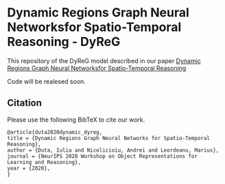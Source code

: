 # Dynamic Regions Graph Neural Networksfor Spatio-Temporal Reasoning - DyReG

This repository of the DyReG model described in our paper [Dynamic Regions Graph Neural Networksfor Spatio-Temporal Reasoning](https://arxiv.org/abs/2009.08427)

Code will be realesed soon.

## Citation
Please use the following BibTeX to cite our work.
```
@article{duta2020dynamic_dyreg,
title = {Dynamic Regions Graph Neural Networks for Spatio-Temporal Reasoning},
author = {Duta, Iulia and Nicolicioiu, Andrei and Leordeanu, Marius},
journal = {NeurIPS 2020 Workshop on Object Representations for Learning and Reasoning},
year = {2020},
}
```
